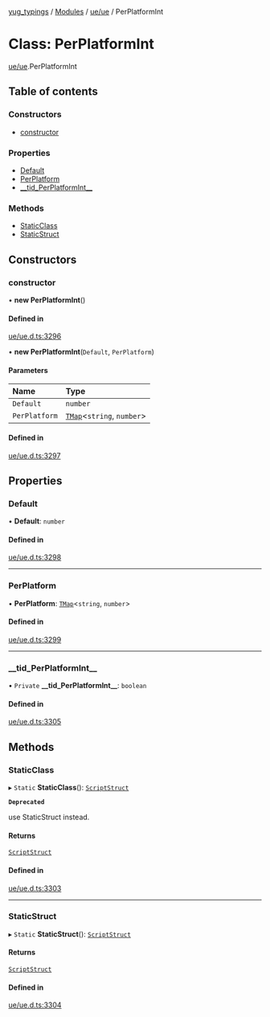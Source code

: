 [yug_typings](../README.md) / [Modules](../modules.md) / [ue/ue](../modules/ue_ue.md) / PerPlatformInt

# Class: PerPlatformInt

[ue/ue](../modules/ue_ue.md).PerPlatformInt

## Table of contents

### Constructors

- [constructor](ue_ue.PerPlatformInt.md#constructor)

### Properties

- [Default](ue_ue.PerPlatformInt.md#default)
- [PerPlatform](ue_ue.PerPlatformInt.md#perplatform)
- [\_\_tid\_PerPlatformInt\_\_](ue_ue.PerPlatformInt.md#__tid_perplatformint__)

### Methods

- [StaticClass](ue_ue.PerPlatformInt.md#staticclass)
- [StaticStruct](ue_ue.PerPlatformInt.md#staticstruct)

## Constructors

### constructor

• **new PerPlatformInt**()

#### Defined in

[ue/ue.d.ts:3296](https://github.com/YugMetaverse/yug_typings/blob/25cad34/ue/ue.d.ts#L3296)

• **new PerPlatformInt**(`Default`, `PerPlatform`)

#### Parameters

| Name | Type |
| :------ | :------ |
| `Default` | `number` |
| `PerPlatform` | [`TMap`](../interfaces/ue_puerts.TMap.md)<`string`, `number`\> |

#### Defined in

[ue/ue.d.ts:3297](https://github.com/YugMetaverse/yug_typings/blob/25cad34/ue/ue.d.ts#L3297)

## Properties

### Default

• **Default**: `number`

#### Defined in

[ue/ue.d.ts:3298](https://github.com/YugMetaverse/yug_typings/blob/25cad34/ue/ue.d.ts#L3298)

___

### PerPlatform

• **PerPlatform**: [`TMap`](../interfaces/ue_puerts.TMap.md)<`string`, `number`\>

#### Defined in

[ue/ue.d.ts:3299](https://github.com/YugMetaverse/yug_typings/blob/25cad34/ue/ue.d.ts#L3299)

___

### \_\_tid\_PerPlatformInt\_\_

• `Private` **\_\_tid\_PerPlatformInt\_\_**: `boolean`

#### Defined in

[ue/ue.d.ts:3305](https://github.com/YugMetaverse/yug_typings/blob/25cad34/ue/ue.d.ts#L3305)

## Methods

### StaticClass

▸ `Static` **StaticClass**(): [`ScriptStruct`](ue_ue.ScriptStruct.md)

**`Deprecated`**

use StaticStruct instead.

#### Returns

[`ScriptStruct`](ue_ue.ScriptStruct.md)

#### Defined in

[ue/ue.d.ts:3303](https://github.com/YugMetaverse/yug_typings/blob/25cad34/ue/ue.d.ts#L3303)

___

### StaticStruct

▸ `Static` **StaticStruct**(): [`ScriptStruct`](ue_ue.ScriptStruct.md)

#### Returns

[`ScriptStruct`](ue_ue.ScriptStruct.md)

#### Defined in

[ue/ue.d.ts:3304](https://github.com/YugMetaverse/yug_typings/blob/25cad34/ue/ue.d.ts#L3304)
